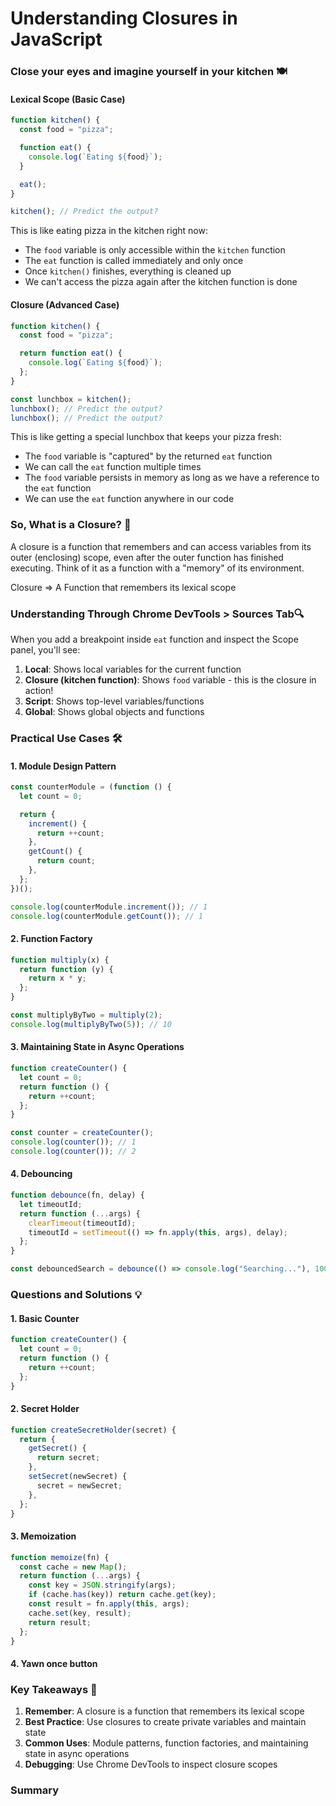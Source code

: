 # Understanding Closures in JavaScript

### Close your eyes and imagine yourself in your kitchen 🍽️

#### Lexical Scope (Basic Case)

```javascript
function kitchen() {
  const food = "pizza";

  function eat() {
    console.log(`Eating ${food}`);
  }

  eat();
}

kitchen(); // Predict the output?
```

This is like eating pizza in the kitchen right now:

- The `food` variable is only accessible within the `kitchen` function
- The `eat` function is called immediately and only once
- Once `kitchen()` finishes, everything is cleaned up
- We can't access the pizza again after the kitchen function is done

#### Closure (Advanced Case)

```javascript
function kitchen() {
  const food = "pizza";

  return function eat() {
    console.log(`Eating ${food}`);
  };
}

const lunchbox = kitchen();
lunchbox(); // Predict the output?
lunchbox(); // Predict the output?
```

This is like getting a special lunchbox that keeps your pizza fresh:

- The `food` variable is "captured" by the returned `eat` function
- We can call the `eat` function multiple times
- The `food` variable persists in memory as long as we have a reference to the `eat` function
- We can use the `eat` function anywhere in our code

### So, What is a Closure? 🤔

A closure is a function that remembers and can access variables from its outer (enclosing) scope, even after the outer function has finished executing. Think of it as a function with a "memory" of its environment.

Closure => A Function that remembers its lexical scope

### Understanding Through Chrome DevTools > Sources Tab🔍

When you add a breakpoint inside `eat` function and inspect the Scope panel, you'll see:

1. **Local**: Shows local variables for the current function
2. **Closure (kitchen function)**: Shows `food` variable - this is the closure in action!
3. **Script**: Shows top-level variables/functions
4. **Global**: Shows global objects and functions

### Practical Use Cases 🛠️

#### 1. Module Design Pattern

```javascript
const counterModule = (function () {
  let count = 0;

  return {
    increment() {
      return ++count;
    },
    getCount() {
      return count;
    },
  };
})();

console.log(counterModule.increment()); // 1
console.log(counterModule.getCount()); // 1
```

#### 2. Function Factory

```javascript
function multiply(x) {
  return function (y) {
    return x * y;
  };
}

const multiplyByTwo = multiply(2);
console.log(multiplyByTwo(5)); // 10
```

#### 3. Maintaining State in Async Operations

```javascript
function createCounter() {
  let count = 0;
  return function () {
    return ++count;
  };
}

const counter = createCounter();
console.log(counter()); // 1
console.log(counter()); // 2
```

#### 4. Debouncing

```javascript
function debounce(fn, delay) {
  let timeoutId;
  return function (...args) {
    clearTimeout(timeoutId);
    timeoutId = setTimeout(() => fn.apply(this, args), delay);
  };
}

const debouncedSearch = debounce(() => console.log("Searching..."), 1000);
```

### Questions and Solutions 💡

#### 1. Basic Counter

```javascript
function createCounter() {
  let count = 0;
  return function () {
    return ++count;
  };
}
```

#### 2. Secret Holder

```javascript
function createSecretHolder(secret) {
  return {
    getSecret() {
      return secret;
    },
    setSecret(newSecret) {
      secret = newSecret;
    },
  };
}
```

#### 3. Memoization

```javascript
function memoize(fn) {
  const cache = new Map();
  return function (...args) {
    const key = JSON.stringify(args);
    if (cache.has(key)) return cache.get(key);
    const result = fn.apply(this, args);
    cache.set(key, result);
    return result;
  };
}
```

#### 4. Yawn once button

### Key Takeaways 🎯

1. **Remember**: A closure is a function that remembers its lexical scope
2. **Best Practice**: Use closures to create private variables and maintain state
3. **Common Uses**: Module patterns, function factories, and maintaining state in async operations
4. **Debugging**: Use Chrome DevTools to inspect closure scopes

### Summary
